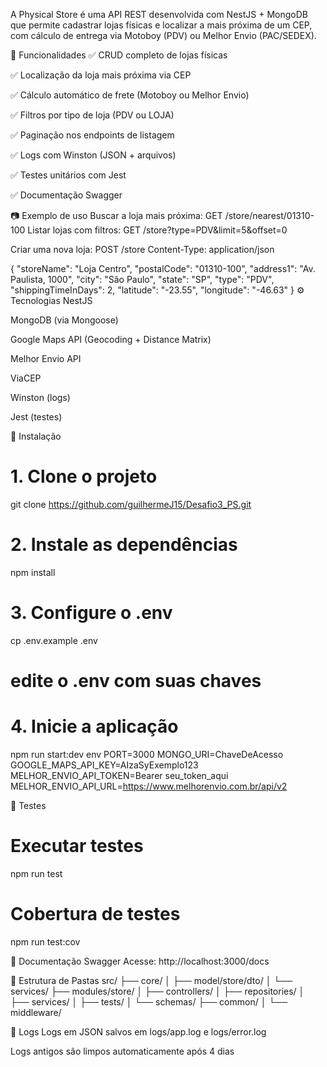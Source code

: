 A Physical Store é uma API REST desenvolvida com NestJS + MongoDB que permite cadastrar lojas físicas e localizar a mais próxima de um CEP, com cálculo de entrega via Motoboy (PDV) ou Melhor Envio (PAC/SEDEX).

🚀 Funcionalidades
✅ CRUD completo de lojas físicas

✅ Localização da loja mais próxima via CEP

✅ Cálculo automático de frete (Motoboy ou Melhor Envio)

✅ Filtros por tipo de loja (PDV ou LOJA)

✅ Paginação nos endpoints de listagem

✅ Logs com Winston (JSON + arquivos)

✅ Testes unitários com Jest

✅ Documentação Swagger

📷 Exemplo de uso
Buscar a loja mais próxima: GET /store/nearest/01310-100
Listar lojas com filtros: GET /store?type=PDV&limit=5&offset=0

Criar uma nova loja:
POST /store
Content-Type: application/json

{
  "storeName": "Loja Centro",
  "postalCode": "01310-100",
  "address1": "Av. Paulista, 1000",
  "city": "São Paulo",
  "state": "SP",
  "type": "PDV",
  "shippingTimeInDays": 2,
  "latitude": "-23.55",
  "longitude": "-46.63"
}
⚙️ Tecnologias
NestJS

MongoDB (via Mongoose)

Google Maps API (Geocoding + Distance Matrix)

Melhor Envio API

ViaCEP

Winston (logs)

Jest (testes)

📁 Instalação
# 1. Clone o projeto
git clone https://github.com/guilhermeJ15/Desafio3_PS.git

# 2. Instale as dependências
npm install

# 3. Configure o .env
cp .env.example .env
# edite o .env com suas chaves

# 4. Inicie a aplicação
npm run start:dev
env
PORT=3000
MONGO_URI=ChaveDeAcesso
GOOGLE_MAPS_API_KEY=AIzaSyExemplo123
MELHOR_ENVIO_API_TOKEN=Bearer seu_token_aqui
MELHOR_ENVIO_API_URL=https://www.melhorenvio.com.br/api/v2

🧪 Testes

# Executar testes
npm run test

# Cobertura de testes
npm run test:cov

📘 Documentação Swagger
Acesse: http://localhost:3000/docs

📄 Estrutura de Pastas
src/
├── core/
│   ├── model/store/dto/
│   └── services/
├── modules/store/
│   ├── controllers/
│   ├── repositories/
│   ├── services/
│   ├── tests/
│   └── schemas/
├── common/
│   └── middleware/

🧹 Logs
Logs em JSON salvos em logs/app.log e logs/error.log

Logs antigos são limpos automaticamente após 4 dias
